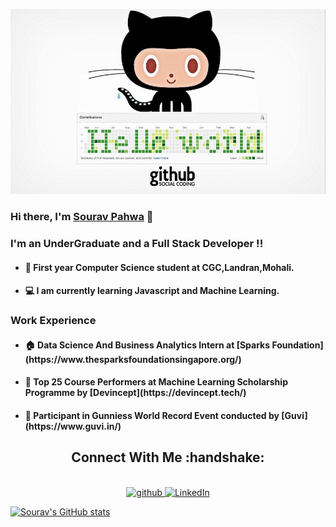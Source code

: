 <img src="https://github.com/Sourav61/Sourav61/blob/master/OIP.jpg" alt="Github Contributions"></img>

#### <h3>Hi there, I'm [Sourav Pahwa](https://sourav61.github.io/progate/) 👋</h3>

#### <h3>I'm an UnderGraduate and a Full Stack Developer !!</h3>

- <h4>🏡 First year Computer Science student at CGC,Landran,Mohali.</h4>
- <h4>💻 I am currently learning Javascript and Machine Learning.</h4>

#### <h3>Work Experience</h3>

- <h4>🏠 Data Science And Business Analytics Intern at [Sparks Foundation](https://www.thesparksfoundationsingapore.org/)</h4>
- <h4>🏢 Top 25 Course Performers at Machine Learning Scholarship Programme by [Devincept](https://devincept.tech/)</h4>
- <h4>🙂 Participant in Gunniess World Record Event conducted by [Guvi](https://www.guvi.in/)</h4>

<h2 align="center">Connect With Me :handshake:</h2>
<p align="center">
<a href="https://github.com/Sourav61">
<br />
<img src="https://camo.githubusercontent.com/b2d1ae072c968dbeaf2232f0e1071ae5a7b218b11caec1ae5c69c10ef370a3cc/68747470733a2f2f696d672e736869656c64732e696f2f62616467652f6769746875622d2532333234323932652e7376673f267374796c653d666f722d7468652d6261646765266c6f676f3d676974687562266c6f676f436f6c6f723d7768697465" alt="github" data-canonical-src="https://img.shields.io/badge/github-%2324292e.svg?&amp;style=for-the-badge&amp;logo=github&amp;logoColor=white" style="max-width:100%;">
</a>

<a href="https://www.linkedin.com/in/sourav-pahwa-93b4041b6/" rel="nofollow">
<img alt="LinkedIn" src="https://camo.githubusercontent.com/8bb7c1de40aadb0d8eede2add7716932344b30235088d239831fe0e884de8f82/68747470733a2f2f696d672e736869656c64732e696f2f62616467652f6c696e6b6564696e2532302d2532333030373742352e7376673f267374796c653d666f722d7468652d6261646765266c6f676f3d6c696e6b6564696e266c6f676f436f6c6f723d7768697465" data-canonical-src="https://img.shields.io/badge/linkedin%20-%230077B5.svg?&amp;style=for-the-badge&amp;logo=linkedin&amp;logoColor=white" style="max-width:100%;">
</a>

[![Sourav's GitHub stats](https://github-readme-stats.vercel.app/api?username=Sourav61&count_private=true&show_icons=true&theme=tokyonight)](https://github.com/anuraghazra/github-readme-stats)
